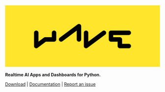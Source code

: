 ![Wave](assets/brand/wave-type-yellow.png)

**Realtime AI Apps and Dashboards for Python.**

[Download](https://github.com/h2oai/wave/releases) | [Documentation](https://h2oai.github.io/wave/) | [Report an issue](https://github.com/h2oai/wave/issues/new/choose)
